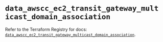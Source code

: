 # `data_awscc_ec2_transit_gateway_multicast_domain_association`

Refer to the Terraform Registry for docs: [`data_awscc_ec2_transit_gateway_multicast_domain_association`](https://registry.terraform.io/providers/hashicorp/awscc/0.70.0/docs/data-sources/ec2_transit_gateway_multicast_domain_association).
